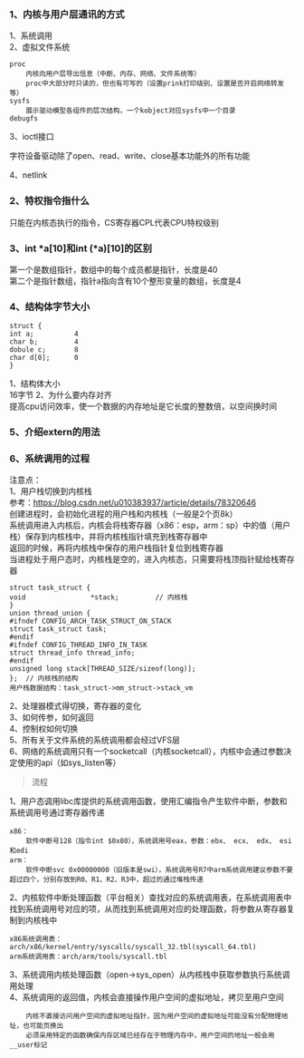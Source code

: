 ### 1、内核与用户层通讯的方式  
1、系统调用  
2、虚拟文件系统  
```
proc
	内核向用户层导出信息（中断、内存、网络、文件系统等）
	proc中大部分时只读的，但也有可写的（设置prink打印级别、设置是否开启网络转发等）
sysfs
	展示驱动模型各组件的层次结构，一个kobject对应sysfs中一个目录
debugfs
```
3、ioctl接口  

字符设备驱动除了open、read、write、close基本功能外的所有功能
		
4、netlink

### 2、特权指令指什么  

只能在内核态执行的指令，CS寄存器CPL代表CPU特权级别  

### 3、int *a[10]和int (*a)[10]的区别  

第一个是数组指针，数组中的每个成员都是指针，长度是40  
第二个是指针数组，指针a指向含有10个整形变量的数组，长度是4  

### 4、结构体字节大小  
```
struct {
int a;			4
char b;			4
dobule c;		8
char d[0];		0
}
```
1、结构体大小  
16字节
2、为什么要内存对齐  
提高cpu访问效率，使一个数据的内存地址是它长度的整数倍，以空间换时间  

### 5、介绍extern的用法  

### 6、系统调用的过程  
注意点：  
1、用户栈切换到内核栈  
参考：https://blog.csdn.net/u010383937/article/details/78320646  
创建进程时，会初始化进程的用户栈和内核栈（一般是2个页8k）  
系统调用进入内核后，内核会将栈寄存器（x86：esp，arm：sp）中的值（用户栈）保存到内核栈中，并将内核栈指针填充到栈寄存器中  
返回的时候，再将内核栈中保存的用户栈指针复位到栈寄存器  
当进程处于用户态时，内核栈是空的，进入内核态，只需要将栈顶指针赋给栈寄存器  
```
struct task_struct {
void                *stack;			// 内核栈
}
union thread_union {
#ifndef CONFIG_ARCH_TASK_STRUCT_ON_STACK
struct task_struct task;
#endif
#ifndef CONFIG_THREAD_INFO_IN_TASK
struct thread_info thread_info;
#endif
unsigned long stack[THREAD_SIZE/sizeof(long)];
};	// 内核栈的结构
用户栈数据结构：task_struct->mm_struct->stack_vm
```
2、处理器模式得切换，寄存器的变化  
3、如何传参，如何返回  
4、控制权如何切换  
5、所有关于文件系统的系统调用都会经过VFS层  
6、网络的系统调用只有一个socketcall（内核socketcall），内核中会通过参数决定使用的api（如sys_listen等）  

> 流程  

1、用户态调用libc库提供的系统调用函数，使用汇编指令产生软件中断，参数和系统调用号通过寄存器传递
```
x86：
	软件中断号128（指令int $0x80），系统调用号eax，参数：ebx、 ecx、 edx、 esi和edi
arm：
	软件中断svc 0x00000000（旧版本是swi），系统调用号R7中arm系统调用建议参数不要超过四个，分别存放到R0、R1、R2、R3中，超过的通过堆栈传递
```
2、内核软件中断处理函数（平台相关）查找对应的系统调用表，在系统调用表中找到系统调用号对应的项，从而找到系统调用对应的处理函数，将参数从寄存器复制到内核栈中  
```
x86系统调用表：arch/x86/kernel/entry/syscalls/syscall_32.tbl(syscall_64.tbl)
arm系统调用表：arch/arm/tools/syscall.tbl
```
3、系统调用内核处理函数（open->sys_open）从内核栈中获取参数执行系统调用处理  
4、系统调用的返回值，内核会直接操作用户空间的虚拟地址，拷贝至用户空间  
```
	内核不直接访问用户空间的虚拟地址指针，因为用户空间的虚拟地址可能没有分配物理地址，也可能页换出
	必须采用特定的函数确保内存区域已经存在于物理内存中，用户空间的地址一般会用__user标记
```